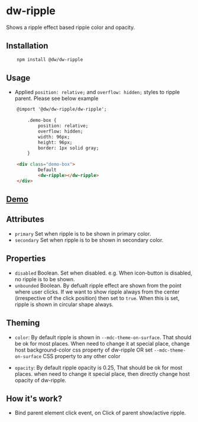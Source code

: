 # dw-ripple

Shows a ripple effect based ripple color and opacity.

## Installation

```html
	npm install @dw/dw-ripple
```

## Usage
- Applied `position: relative;` and `overflow: hidden;` styles to ripple parent. Please see below example

```html
    @import '@dw/dw-ripple/dw-ripple';
		
		.demo-box {
			position: relative;
			overflow: hidden;
			width: 96px;
			height: 96px;
			border: 1px solid gray;
		}
		
    <div class="demo-box">
			Default
			<dw-ripple></dw-ripple>
    </div>
```

## [Demo](https://dreamworldsolutions.github.io/dw-ripple/demo/index.html)

## Attributes
- `primary` Set when ripple is to be shown in primary color.
- `secondary` Set when ripple is to be shown in secondary color.

## Properties
- `disabled` Boolean. Set when disabled. e.g. When icon-button is disabled, no ripple is to be shown.
- `unbounded` Boolean. By defualt ripple effect are shown from the point where user clicks. If we want to show ripple always from the center (irrespective of the click position) then set to `true`. When this is set, ripple is shown in circular shape always.

## Theming
- `color`: By default ripple is shown in `--mdc-theme-on-surface`. That should be ok for most places. When need to change it at special place, change host background-color css property of dw-ripple OR set `--mdc-theme-on-surface` CSS property to any other color

- `opacity`: By default ripple opacity is 0.25, That should be ok for most places. when need to change it special place, then directly change host opacity of dw-ripple.


## How it's work?
- Bind parent element click event, on Click of parent show/active ripple.